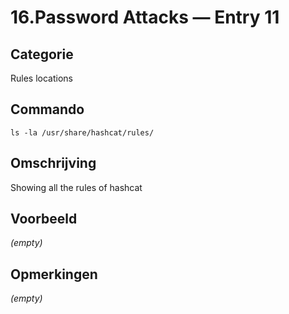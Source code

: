 # 16.Password Attacks — Entry 11

## Categorie

Rules locations

## Commando

```
ls -la /usr/share/hashcat/rules/
```

## Omschrijving

Showing all the rules of hashcat

## Voorbeeld

_(empty)_

## Opmerkingen

_(empty)_

